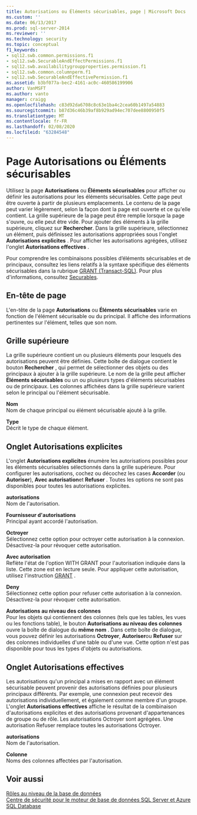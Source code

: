 ```yaml
---
title: Autorisations ou Éléments sécurisables, page | Microsoft Docs
ms.custom: ''
ms.date: 06/13/2017
ms.prod: sql-server-2014
ms.reviewer: ''
ms.technology: security
ms.topic: conceptual
f1_keywords:
- sql12.swb.common.permissions.f1
- sql12.swb.SecurableAndEffectPermissions.f1
- sql12.swb.availabilitygroupproperties.permission.f1
- sql12.swb.common.columnperm.f1
- sql12.swb.SecurableAndEffectivePermission.f1
ms.assetid: b3bf077a-bec2-4161-ac0c-460586199906
author: VanMSFT
ms.author: vanto
manager: craigg
ms.openlocfilehash: c83d92da6708c8c63e1ba4c2cea60b1497a54883
ms.sourcegitcommit: b87d36c46b39af8b929ad94ec707dee8800950f5
ms.translationtype: MT
ms.contentlocale: fr-FR
ms.lasthandoff: 02/08/2020
ms.locfileid: "63284548"
---
```

# <a name="permissions-or-securables-page"></a>Page Autorisations ou Éléments sécurisables
  Utilisez la page **Autorisations** ou **Éléments sécurisables** pour afficher ou définir les autorisations pour les éléments sécurisables. Cette page peut être ouverte à partir de plusieurs emplacements. Le contenu de la page peut varier légèrement, selon la façon dont la page est ouverte et ce qu'elle contient. La grille supérieure de la page peut être remplie lorsque la page s'ouvre, ou elle peut être vide. Pour ajouter des éléments à la grille supérieure, cliquez sur **Rechercher**. Dans la grille supérieure, sélectionnez un élément, puis définissez les autorisations appropriées sous l'onglet **Autorisations explicites** . Pour afficher les autorisations agrégées, utilisez l'onglet **Autorisations effectives** .  
  
 Pour comprendre les combinaisons possibles d’éléments sécurisables et de principaux, consultez les liens relatifs à la syntaxe spécifique des éléments sécurisables dans la rubrique [GRANT &#40;Transact-SQL&#41;](/sql/t-sql/statements/grant-transact-sql). Pour plus d'informations, consultez [Securables](securables.md).  
  
## <a name="page-header"></a>En-tête de page  
 L'en-tête de la page **Autorisations** ou **Éléments sécurisables** varie en fonction de l'élément sécurisable ou du principal. Il affiche des informations pertinentes sur l'élément, telles que son nom.  
  
## <a name="upper-grid"></a>Grille supérieure  
 La grille supérieure contient un ou plusieurs éléments pour lesquels des autorisations peuvent être définies. Cette boîte de dialogue contient le bouton **Rechercher** , qui permet de sélectionner des objets ou des principaux à ajouter à la grille supérieure. Le nom de la grille peut afficher **Éléments sécurisables** ou un ou plusieurs types d'éléments sécurisables ou de principaux. Les colonnes affichées dans la grille supérieure varient selon le principal ou l'élément sécurisable.  
  
 **Nom**  
 Nom de chaque principal ou élément sécurisable ajouté à la grille.  
  
 **Type**  
 Décrit le type de chaque élément.  
  
## <a name="explicit-tab"></a>Onglet Autorisations explicites  
 L'onglet **Autorisations explicites** énumère les autorisations possibles pour les éléments sécurisables sélectionnés dans la grille supérieure. Pour configurer les autorisations, cochez ou décochez les cases **Accorder** (ou **Autoriser**), **Avec autorisation**et **Refuser** . Toutes les options ne sont pas disponibles pour toutes les autorisations explicites.  
  
 **autorisations**  
 Nom de l'autorisation.  
  
 **Fournisseur d'autorisations**  
 Principal ayant accordé l'autorisation.  
  
 **Octroyer**  
 Sélectionnez cette option pour octroyer cette autorisation à la connexion. Désactivez-la pour révoquer cette autorisation.  
  
 **Avec autorisation**  
 Reflète l'état de l'option WITH GRANT pour l'autorisation indiquée dans la liste. Cette zone est en lecture seule. Pour appliquer cette autorisation, utilisez l'instruction [GRANT](/sql/t-sql/statements/grant-transact-sql) .  
  
 **Deny**  
 Sélectionnez cette option pour refuser cette autorisation à la connexion. Désactivez-la pour révoquer cette autorisation.  
  
 **Autorisations au niveau des colonnes**  
 Pour les objets qui contiennent des colonnes (tels que les tables, les vues ou les fonctions table), le bouton **Autorisations au niveau des colonnes** ouvre la boîte de dialogue du **même nom** . Dans cette boîte de dialogue, vous pouvez définir les autorisations **Octroyer**, **Autoriser**ou **Refuser** sur des colonnes individuelles d'une table ou d'une vue. Cette option n'est pas disponible pour tous les types d'objets ou autorisations.  
  
## <a name="effective-tab"></a>Onglet Autorisations effectives  
 Les autorisations qu'un principal a mises en rapport avec un élément sécurisable peuvent provenir des autorisations définies pour plusieurs principaux différents. Par exemple, une connexion peut recevoir des autorisations individuellement, et également comme membre d'un groupe. L'onglet **Autorisations effectives** affiche le résultat de la combinaison d'autorisations explicites et des autorisations provenant d'appartenances de groupe ou de rôle. Les autorisations Octroyer sont agrégées. Une autorisation Refuser remplace toutes les autorisations Octroyer.  
  
 **autorisations**  
 Nom de l'autorisation.  
  
 **Colonne**  
 Noms des colonnes affectées par l'autorisation.  
  
## <a name="see-also"></a>Voir aussi  
 [Rôles au niveau de la base de données](authentication-access/database-level-roles.md)   
 [Centre de sécurité pour le moteur de base de données SQL Server et Azure SQL Database](security-center-for-sql-server-database-engine-and-azure-sql-database.md)  
  
  
